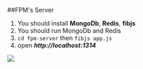 ##FPM's Server    
1.   You should install **MongoDb**, **Redis**, **fibjs**
2.   You should run MongoDb and Redis
3.   ```cd fpm-server``` then ```fibjs app.js```
4.   open ***http://localhost:1314***

![](http://4.f.baoz.cn/f/4dafdec1e00951bd2000ba403fc462c4.t720x724.jpg)			
